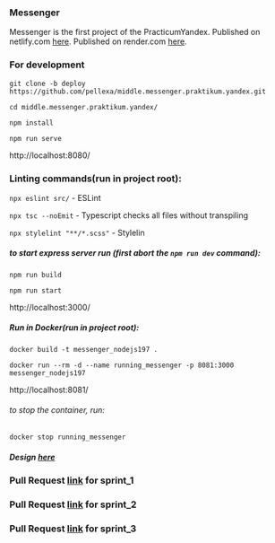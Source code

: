 ### Messenger
Messenger is the first project of the PracticumYandex.
Published on netlify.com [here](https://poetic-choux-99c746.netlify.app/).
Published on render.com [here](https://ya-p-messenger.onrender.com/).

### For development
`git clone -b deploy https://github.com/pellexa/middle.messenger.praktikum.yandex.git`

`cd middle.messenger.praktikum.yandex/`

`npm install`

`npm run serve`

http://localhost:8080/

### Linting commands(run in project root):
`npx eslint src/` - ESLint

`npx tsc --noEmit` - Typescript checks all files without transpiling

`npx stylelint "**/*.scss"` - Stylelin

##### to start express server run (first abort the `npm run dev` command):
`npm run build`

`npm run start`

http://localhost:3000/


##### Run in Docker(run in project root):
`docker build -t messenger_nodejs197 .`

`docker run --rm -d --name running_messenger -p 8081:3000 messenger_nodejs197`

http://localhost:8081/

###### to stop the container, run:
`docker stop running_messenger`


##### Design [here](https://www.figma.com/file/jF5fFFzgGOxQeB4CmKWTiE/Chat_external_link?node-id=0%3A1&t=hIQYbJRUQXfQOe13-0)

### Pull Request [link](https://github.com/pellexa/middle.messenger.praktikum.yandex/pull/2) for sprint_1
### Pull Request [link](https://github.com/pellexa/middle.messenger.praktikum.yandex/pull/3) for sprint_2
### Pull Request [link](https://github.com/pellexa/middle.messenger.praktikum.yandex/pull/4) for sprint_3
